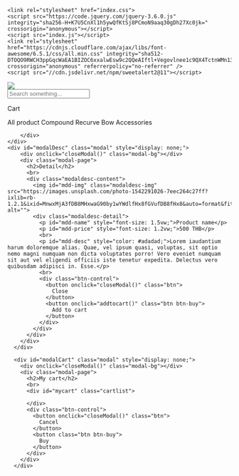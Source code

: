 <!DOCTYPE html>
<html lang="en">
<head>
    <meta charset="UTF-8">
    <meta name="viewport" content="width=device-width, initial-scale=1.0">
    <title>ArcherySouth</title>

    <link rel="stylesheet" href="index.css">
    <script src="https://code.jquery.com/jquery-3.6.0.js" integrity="sha256-H+K7U5CnXl1h5ywQfKtSj8PCmoN9aaq30gDh27Xc0jk=" crossorigin="anonymous"></script>
    <script src="index.js"></script>
    <link rel="stylesheet" href="https://cdnjs.cloudflare.com/ajax/libs/font-awesome/6.5.1/css/all.min.css" integrity="sha512-DTOQO9RWCH3ppGqcWaEA1BIZOC6xxalwEsw9c2QQeAIftl+Vegovlnee1c9QX4TctnWMn13TZye+giMm8e2LwA==" crossorigin="anonymous" referrerpolicy="no-referrer" />
    <script src="//cdn.jsdelivr.net/npm/sweetalert2@11"></script>
</head>
<body>
    <nav>
        <div class="nav-container">
                <img src="LOGO.png" class="logonav">
            <div class="nav-profile">
                <input onkeyup="searchsomething(this)" id="txt_search" class="sidebar-search" placeholder="Search something...">
                <p class="nav-profile-name">Cart</p>
        <div onclick="openCart()" style="cursor: pointer;" class="nav-profile-cart">
          <i class="fas fa-cart-shopping"></i>
          <div id="cartcount" class="cartcount" style="display: none;">
            0
          </div>
        </div>
            </div>
        </div>
    </nav>
    <div class="contianer">
        <div class="sidebar">
            <a onclick="searchproduct('all')" class="sidebar-items">
                All product
              </a>
              <a onclick="searchproduct('Compound')" class="sidebar-items">
                Compound
              </a>
              <a onclick="searchproduct('Recurve')" class="sidebar-items">
                Recurve
              </a>
              <a onclick="searchproduct('Accessories')" class="sidebar-items">
                Bow Accessories
              </a>
        </div>
        <div id="productlist" class="product">
            
        </div>
    </div>
    <div id="modalDesc" class="modal" style="display: none;">
        <div onclick="closeModal()" class="modal-bg"></div>
        <div class="modal-page">
          <h2>Detail</h2>
          <br>
          <div class="modaldesc-content">
            <img id="mdd-img" class="modaldesc-img" src="https://images.unsplash.com/photo-1542291026-7eec264c27ff?ixlib=rb-1.2.1&ixid=MnwxMjA3fDB8MHxwaG90by1wYWdlfHx8fGVufDB8fHx8&auto=format&fit=crop&w=1740&q=80" alt="">
            <div class="modaldesc-detail">
              <p id="mdd-name" style="font-size: 1.5vw;">Product name</p>
              <p id="mdd-price" style="font-size: 1.2vw;">500 THB</p>
              <br>
              <p id="mdd-desc" style="color: #adadad;">Lorem iaudantium harum doloremque alias. Quae, vel ipsum quasi, voluptas, sit optio nemo magni numquam non dicta voluptates porro! Vero eveniet numquam sit aut vel eligendi officiis iste tenetur expedita. Delectus vero quibusdam adipisci in. Esse.</p>
              <br>
              <div class="btn-control">
                <button onclick="closeModal()" class="btn">
                  Close
                </button>
                <button onclick="addtocart()" class="btn btn-buy">
                  Add to cart
                </button>
              </div>
            </div>
          </div>
        </div>
      </div>
    
      <div id="modalCart" class="modal" style="display: none;">
        <div onclick="closeModal()" class="modal-bg"></div>
        <div class="modal-page">
          <h2>My cart</h2>
          <br>
          <div id="mycart" class="cartlist">
    
          </div>
          <div class="btn-control">
            <button onclick="closeModal()" class="btn">
              Cancel
            </button>
            <button class="btn btn-buy">
              Buy
            </button>
          </div>
        </div>
      </div>    
</body>
</html>
